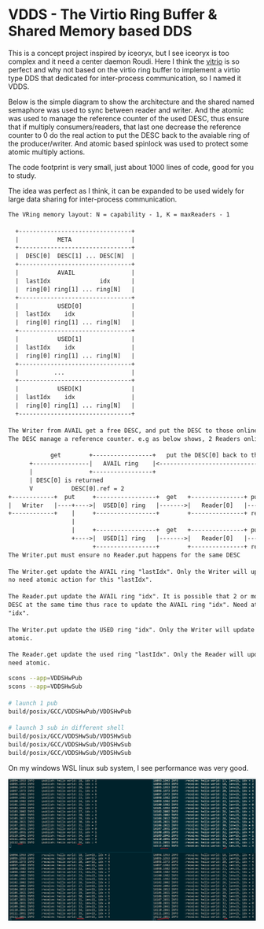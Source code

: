 
# VDDS - The Virtio Ring Buffer & Shared Memory based DDS

This is a concept project inspired by iceoryx, but I see iceoryx is too complex and it need a center daemon Roudi.
Here I think the [vitrio](https://docs.kernel.org/driver-api/virtio/virtio.html) is so perfect and why not based on the virtio ring buffer to implement a virtio type DDS that dedicated for inter-process communication, so I named it VDDS.

Below is the simple diagram to show the architecture and the shared named semaphore was used to sync between reader and writer. And the atomic was used to manage the reference counter of the used DESC, thus ensure that if multiply consumers/readers, that last one decrease the reference counter to 0 do the real action to put the DESC back to the avaiable ring of the producer/writer. And atomic based spinlock was used to protect some atomic multiply actions.

The code footprint is very small, just about 1000 lines of code, good for you to study.

The idea was perfect as I think, it can be expanded to be used widely for large data sharing for inter-process communication.

```txt
The VRing memory layout: N = capability - 1, K = maxReaders - 1

  +--------------------------------+
  |           META                 |
  +--------------------------------+
  |  DESC[0]  DESC[1] ... DESC[N]  |
  +--------------------------------+
  |           AVAIL                |
  |  lastIdx              idx      |
  |  ring[0] ring[1] ... ring[N]   |
  +--------------------------------+
  |           USED[0]              |
  |  lastIdx    idx                |
  |  ring[0] ring[1] ... ring[N]   |
  +--------------------------------+
  |           USED[1]              |
  |  lastIdx    idx                |
  |  ring[0] ring[1] ... ring[N]   |
  +--------------------------------+
  |          ...                   |
  +--------------------------------+
  |           USED[K]              |
  |  lastIdx    idx                |
  |  ring[0] ring[1] ... ring[N]   |
  +--------------------------------+

The Writer from AVAIL get a free DESC, and put the DESC to those onlined reader used ring.
The DESC manage a reference counter. e.g as below shows, 2 Readers online:

            get        +-----------------+   put the DESC[0] back to the AVAIL ring
      +----------------|   AVAIL ring    |<---------------------------------------------------+
      |                +-----------------+                                                    |
      | DESC[0] is returned                                                                   |
      V           DESC[0].ref = 2                                                             |
+------------+  put     +-----------------+  get   +---------------+ put: DESC[0].ref--,      |
|   Writer   |----+---->|  USED[0] ring   |------->|   Reader[0]   |------------------[END]   |
+------------+    |     +-----------------+        +---------------+ ref > 0, stop            |
                  |                                                                           |
                  |     +-----------------+  get   +---------------+ put: DESC[0].ref--,      |
                  +---->|  USED[1] ring   |------->|   Reader[0]   |--------------------------+
                        +-----------------+        +---------------+ ref == 0, release
The Writer.put must ensure no Reader.put happens for the same DESC

The Writer.get update the AVAIL ring "lastIdx". Only the Writer will update this "lastIdx",
no need atomic action for this "lastIdx".

The Reader.put update the AVAIL ring "idx". It is possible that 2 or more readers put different
DESC at the same time thus race to update the AVAIL ring "idx". Need atomic action for this
"idx".

The Writer.put update the USED ring "idx". Only the Writer will update this "idx", no need
atomic.

The Reader.get update the used ring "lastIdx". Only the Reader will update this "lastIdx", no
need atomic.
```

```sh
scons --app=VDDSHwPub
scons --app=VDDSHwSub

# launch 1 pub
build/posix/GCC/VDDSHwPub/VDDSHwPub

# launch 3 sub in different shell
build/posix/GCC/VDDSHwSub/VDDSHwSub
build/posix/GCC/VDDSHwSub/VDDSHwSub
build/posix/GCC/VDDSHwSub/VDDSHwSub
```

On my windows WSL linux sub system, I see performance was very good.

![hello_world_sample](../images/virtio-DDS-helloworld-sample.png)